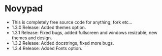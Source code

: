 # Novypad
- This is completely free source code for anything, fork etc...
- 1.3.0 Release: Added themes option.
- 1.3.1 Release: Fixed bugs, added fullscreen and windows resizable, new themes and design.
- 1.3.2 Release: Added docstrings, fixed more bugs.
- 1.3.4 Release: Added Fonts option.
